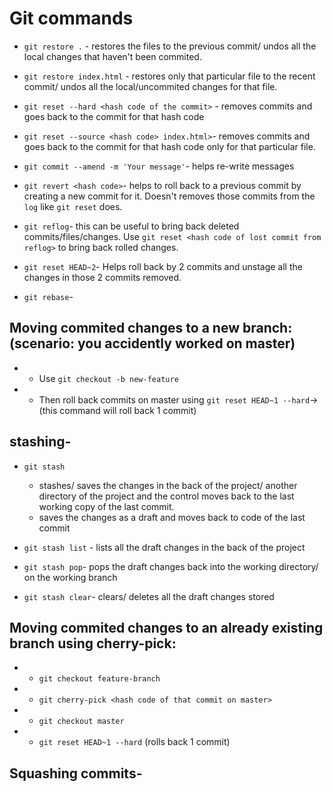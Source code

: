 # Git commands

-   `git restore .` - restores the files to the previous commit/ undos all the local changes that haven't been commited.

-   `git restore index.html` - restores only that particular file to the recent commit/ undos all the local/uncommited changes for that file.

-   `git reset --hard <hash code of the commit>` - removes commits and goes back to the commit for that hash code

-   `git reset --source <hash code> index.html>`- removes commits and goes back to the commit for that hash code only for that particular file.

-   `git commit --amend -m 'Your message'`- helps re-write messages

-   `git revert <hash code>`- helps to roll back to a previous commit by creating a new commit for it. Doesn't removes those commits from the `log` like `git reset` does.

-   `git reflog`- this can be useful to bring back deleted commits/files/changes. Use `git reset <hash code of lost commit from reflog>` to bring back rolled changes.

-   `git reset HEAD~2`- Helps roll back by 2 commits and unstage all the changes in those 2 commits removed.

-   `git rebase`-

## Moving commited changes to a new branch: (scenario: you accidently worked on master)

-   -   Use `git checkout -b new-feature`
-   -   Then roll back commits on master using `git reset HEAD~1 --hard`-> (this command will roll back 1 commit)

## stashing-

-   `git stash`

    -   stashes/ saves the changes in the back of the project/ another directory of the project and the control moves back to the last working copy of the last commit.
    -   saves the changes as a draft and moves back to code of the last commit

-   `git stash list` - lists all the draft changes in the back of the project

-   `git stash pop`- pops the draft changes back into the working directory/ on the working branch

-   `git stash clear`- clears/ deletes all the draft changes stored

## Moving commited changes to an already existing branch using cherry-pick:

-   -   `git checkout feature-branch`
-   -   `git cherry-pick <hash code of that commit on master>`
-   -   `git checkout master`
-   -   `git reset HEAD~1 --hard` (rolls back 1 commit)

## Squashing commits-
